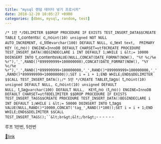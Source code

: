 ```yaml
---
title: "mysql 랜덤 데이터 넣기 프로시저"
date: 2018-12-20 10:05:27 +0900
categories: [dbms, mysql, random, test]
---
```


`/* 1만 */DELIMITER $$DROP PROCEDURE IF EXISTS TEST_INSERT_DATA$$CREATE TABLE `t_contents` (  `c_no` int(10) unsigned NOT NULL AUTO_INCREMENT,  `c_title` varchar(100) DEFAULT NULL,  `c_text` text,  PRIMARY KEY (`c_no`)) ENGINE=InnoDB DEFAULT CHARSET=utf8CREATE PROCEDURE TEST_INSERT_DATA()BEGINDECLARE i INT DEFAULT 1;WHILE i &lt;= 10000 DOINSERT INTO `t_contents` VALUE(NULL,CONCAT(DATE_FORMAT(NOW(), "%Y %c/%e %r"),'_',RAND()*899999999+100000000),CONCAT(DATE_FORMAT(NOW(), "%Y %c/%e %r"),'_',RAND()*899999999+100000000,'_',RAND()*899999999+100000000,'_',RAND()*899999999+100000000));SET i = i + 1;END WHILE;END$$DELIMITER $$CALL TEST_INSERT_DATA();/* 5만 */CREATE TABLE `t_tags` (  `t_no` int(10) unsigned DEFAULT NULL,  `c_no` int(10) unsigned DEFAULT NULL,  `t_tag` varchar(100) DEFAULT NULL,  KEY `t_no` (`t_no`)) ENGINE=InnoDB DEFAULT CHARSET=utf8DELIMITER $$DROP PROCEDURE IF EXISTS TEST_INSERT_TAGS$$CREATE PROCEDURE TEST_INSERT_DATA()BEGINDECLARE i INT DEFAULT 1;WHILE i &lt;= 50000 DOINSERT INTO `t_tags` VALUE(NULL,RAND()*10000,CONCAT('tag_',RAND()*100));SET i = i + 1;END WHILE;END$$DELIMITER $$CALL TEST_INSERT_TAGS();``&lt;br&gt;&lt;/br&gt;`- - - - - -

루프 1만번, 5만번  



[🔗link](http://www.mins01.com/mh/tech/read/1221)